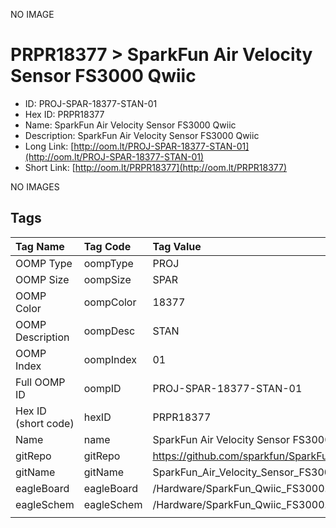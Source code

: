 


  
NO IMAGE  
# PRPR18377 > SparkFun Air Velocity Sensor FS3000 Qwiic

- ID: PROJ-SPAR-18377-STAN-01
- Hex ID: PRPR18377
- Name: SparkFun Air Velocity Sensor FS3000 Qwiic
- Description: SparkFun Air Velocity Sensor FS3000 Qwiic
- Long Link: [http://oom.lt/PROJ-SPAR-18377-STAN-01](http://oom.lt/PROJ-SPAR-18377-STAN-01)
- Short Link: [http://oom.lt/PRPR18377](http://oom.lt/PRPR18377)
  
NO IMAGES  
## Tags
  

|Tag Name|Tag Code|Tag Value|
| :--- | :--- | :--- |
|OOMP Type|oompType|PROJ|
|OOMP Size|oompSize|SPAR|
|OOMP Color|oompColor|18377|
|OOMP Description|oompDesc|STAN|
|OOMP Index|oompIndex|01|
|Full OOMP ID|oompID|PROJ-SPAR-18377-STAN-01|
|Hex ID (short code)|hexID|PRPR18377|
|Name|name|SparkFun Air Velocity Sensor FS3000 Qwiic|
|gitRepo|gitRepo|https://github.com/sparkfun/SparkFun_Air_Velocity_Sensor_FS3000_Qwiic|
|gitName|gitName|SparkFun_Air_Velocity_Sensor_FS3000_Qwiic|
|eagleBoard|eagleBoard|/Hardware/SparkFun_Qwiic_FS3000.brd|
|eagleSchem|eagleSchem|/Hardware/SparkFun_Qwiic_FS3000.sch|
||||
